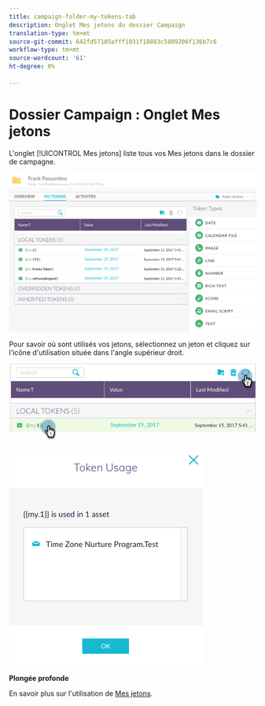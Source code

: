 ```yaml
---
title: campaign-folder-my-tokens-tab
description: Onglet Mes jetons du dossier Campaign
translation-type: tm+mt
source-git-commit: 642fd57105afff1031f18883c5809206f136b7c6
workflow-type: tm+mt
source-wordcount: '61'
ht-degree: 0%

---
```



# Dossier Campaign : Onglet Mes jetons

L&#39;onglet [!UICONTROL Mes jetons] liste tous vos Mes jetons dans le dossier de campagne.

![Image un](/help/sky/assets/campaign-folders/campaign-folder-my-tokens-tab/campaign-folder-my-tokens-tab-1.png)

Pour savoir où sont utilisés vos jetons, sélectionnez un jeton et cliquez sur l&#39;icône d&#39;utilisation située dans l&#39;angle supérieur droit.

![Image 2](/help/sky/assets/campaign-folders/campaign-folder-my-tokens-tab/campaign-folder-my-tokens-tab-2.png)

![Image trois](/help/sky/assets/campaign-folders/campaign-folder-my-tokens-tab/campaign-folder-my-tokens-tab-3.png)

**Plongée profonde**

En savoir plus sur l&#39;utilisation de [Mes jetons](/help/sky/understanding-my-tokens.md).
